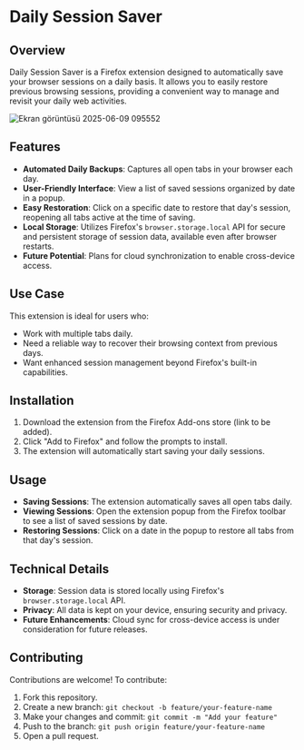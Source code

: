 # Daily Session Saver

## Overview
Daily Session Saver is a Firefox extension designed to automatically save your browser sessions on a daily basis. It allows you to easily restore previous browsing sessions, providing a convenient way to manage and revisit your daily web activities.

![Ekran görüntüsü 2025-06-09 095552](https://github.com/user-attachments/assets/052f0bfd-f14d-4397-b78c-2cf60db6f143)

## Features
- **Automated Daily Backups**: Captures all open tabs in your browser each day.
- **User-Friendly Interface**: View a list of saved sessions organized by date in a popup.
- **Easy Restoration**: Click on a specific date to restore that day's session, reopening all tabs active at the time of saving.
- **Local Storage**: Utilizes Firefox's `browser.storage.local` API for secure and persistent storage of session data, available even after browser restarts.
- **Future Potential**: Plans for cloud synchronization to enable cross-device access.

## Use Case
This extension is ideal for users who:
- Work with multiple tabs daily.
- Need a reliable way to recover their browsing context from previous days.
- Want enhanced session management beyond Firefox's built-in capabilities.

## Installation
1. Download the extension from the Firefox Add-ons store (link to be added).
2. Click "Add to Firefox" and follow the prompts to install.
3. The extension will automatically start saving your daily sessions.

## Usage
- **Saving Sessions**: The extension automatically saves all open tabs daily.
- **Viewing Sessions**: Open the extension popup from the Firefox toolbar to see a list of saved sessions by date.
- **Restoring Sessions**: Click on a date in the popup to restore all tabs from that day's session.

## Technical Details
- **Storage**: Session data is stored locally using Firefox's `browser.storage.local` API.
- **Privacy**: All data is kept on your device, ensuring security and privacy.
- **Future Enhancements**: Cloud sync for cross-device access is under consideration for future releases.

## Contributing
Contributions are welcome! To contribute:
1. Fork this repository.
2. Create a new branch: `git checkout -b feature/your-feature-name`
3. Make your changes and commit: `git commit -m "Add your feature"`
4. Push to the branch: `git push origin feature/your-feature-name`
5. Open a pull request.
